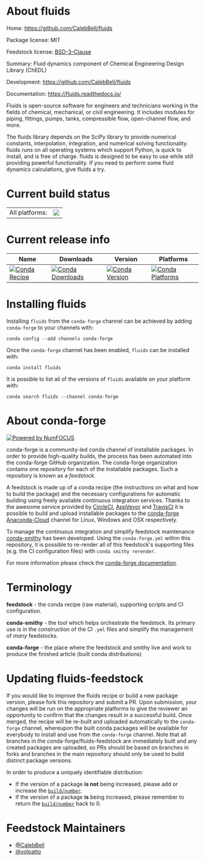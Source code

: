 About fluids
============

Home: https://github.com/CalebBell/fluids

Package license: MIT

Feedstock license: [BSD-3-Clause](https://github.com/conda-forge/fluids-feedstock/blob/master/LICENSE.txt)

Summary: Fluid dynamics component of Chemical Engineering Design Library (ChEDL)

Development: https://github.com/CalebBell/fluids

Documentation: https://fluids.readthedocs.io/

Fluids is open-source software for engineers and technicians working in
the fields of chemical, mechanical, or civil engineering. It includes
modules for piping, fittings, pumps, tanks, compressible flow, open-channel
flow, and more.

The fluids library depends on the SciPy library to provide numerical
constants, interpolation, integration, and numerical solving functionality.
fluids runs on all operating systems which support Python, is quick to
install, and is free of charge. fluids is designed to be easy to use while
still providing powerful functionality. If you need to perform some fluid
dynamics calculations, give fluids a try.


Current build status
====================


<table><tr><td>All platforms:</td>
    <td>
      <a href="https://dev.azure.com/conda-forge/feedstock-builds/_build/latest?definitionId=6640&branchName=master">
        <img src="https://dev.azure.com/conda-forge/feedstock-builds/_apis/build/status/fluids-feedstock?branchName=master">
      </a>
    </td>
  </tr>
</table>

Current release info
====================

| Name | Downloads | Version | Platforms |
| --- | --- | --- | --- |
| [![Conda Recipe](https://img.shields.io/badge/recipe-fluids-green.svg)](https://anaconda.org/conda-forge/fluids) | [![Conda Downloads](https://img.shields.io/conda/dn/conda-forge/fluids.svg)](https://anaconda.org/conda-forge/fluids) | [![Conda Version](https://img.shields.io/conda/vn/conda-forge/fluids.svg)](https://anaconda.org/conda-forge/fluids) | [![Conda Platforms](https://img.shields.io/conda/pn/conda-forge/fluids.svg)](https://anaconda.org/conda-forge/fluids) |

Installing fluids
=================

Installing `fluids` from the `conda-forge` channel can be achieved by adding `conda-forge` to your channels with:

```
conda config --add channels conda-forge
```

Once the `conda-forge` channel has been enabled, `fluids` can be installed with:

```
conda install fluids
```

It is possible to list all of the versions of `fluids` available on your platform with:

```
conda search fluids --channel conda-forge
```


About conda-forge
=================

[![Powered by NumFOCUS](https://img.shields.io/badge/powered%20by-NumFOCUS-orange.svg?style=flat&colorA=E1523D&colorB=007D8A)](http://numfocus.org)

conda-forge is a community-led conda channel of installable packages.
In order to provide high-quality builds, the process has been automated into the
conda-forge GitHub organization. The conda-forge organization contains one repository
for each of the installable packages. Such a repository is known as a *feedstock*.

A feedstock is made up of a conda recipe (the instructions on what and how to build
the package) and the necessary configurations for automatic building using freely
available continuous integration services. Thanks to the awesome service provided by
[CircleCI](https://circleci.com/), [AppVeyor](https://www.appveyor.com/)
and [TravisCI](https://travis-ci.com/) it is possible to build and upload installable
packages to the [conda-forge](https://anaconda.org/conda-forge)
[Anaconda-Cloud](https://anaconda.org/) channel for Linux, Windows and OSX respectively.

To manage the continuous integration and simplify feedstock maintenance
[conda-smithy](https://github.com/conda-forge/conda-smithy) has been developed.
Using the ``conda-forge.yml`` within this repository, it is possible to re-render all of
this feedstock's supporting files (e.g. the CI configuration files) with ``conda smithy rerender``.

For more information please check the [conda-forge documentation](https://conda-forge.org/docs/).

Terminology
===========

**feedstock** - the conda recipe (raw material), supporting scripts and CI configuration.

**conda-smithy** - the tool which helps orchestrate the feedstock.
                   Its primary use is in the construction of the CI ``.yml`` files
                   and simplify the management of *many* feedstocks.

**conda-forge** - the place where the feedstock and smithy live and work to
                  produce the finished article (built conda distributions)


Updating fluids-feedstock
=========================

If you would like to improve the fluids recipe or build a new
package version, please fork this repository and submit a PR. Upon submission,
your changes will be run on the appropriate platforms to give the reviewer an
opportunity to confirm that the changes result in a successful build. Once
merged, the recipe will be re-built and uploaded automatically to the
`conda-forge` channel, whereupon the built conda packages will be available for
everybody to install and use from the `conda-forge` channel.
Note that all branches in the conda-forge/fluids-feedstock are
immediately built and any created packages are uploaded, so PRs should be based
on branches in forks and branches in the main repository should only be used to
build distinct package versions.

In order to produce a uniquely identifiable distribution:
 * If the version of a package **is not** being increased, please add or increase
   the [``build/number``](https://docs.conda.io/projects/conda-build/en/latest/resources/define-metadata.html#build-number-and-string).
 * If the version of a package **is** being increased, please remember to return
   the [``build/number``](https://docs.conda.io/projects/conda-build/en/latest/resources/define-metadata.html#build-number-and-string)
   back to 0.

Feedstock Maintainers
=====================

* [@CalebBell](https://github.com/CalebBell/)
* [@volpatto](https://github.com/volpatto/)

